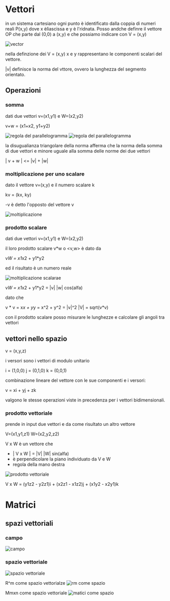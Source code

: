 # Vettori

in un sistema cartesiano ogni punto è identificato dalla coppia di numeri reali P(x,y) dove x èlìascissa e y è l'ridnata.
Posso andche definre il vettore OP che parte dal (0,0) a (x,y) e che possiamo indicare con V = (x,y)

![vector](./assets/vector.png)

nella definzione dei V = (x,y) x e y rappresentano le componenti scalari del vettore.

|v| definisce la norma del vttore, ovvero la lunghezza del segmento orientato.

## Operazioni

### somma

dati due vettori v=(x1,y1) e W=(x2,y2)

v+w = (x1+x2, y1+y2)

![regola del parallelogramma](./assets/v+w.png)
![regola del parallelogramma](./assets/v+w-app.png)


la disugualianza triangolare della norma afferma che la norma della somma di due vettori e minore uguale alla somma delle norme dei due vettori

| v + w | <= |v| + |w|

### moltiplicazione per uno scalare

dato il vettore v=(x,y) e il numero scalare k

kv = (kx, ky)

-v è detto l'opposto del vettore v

![moltiplicazione](./assets/kv.png)


### prodotto scalare

dati due vettori v=(x1,y1) e W=(x2,y2)

il loro prodotto scalare v*w o <v,w> è dato da

v*W = x1*x2 + y1*y2

ed il risultato è un numero reale

![moltiplicazione scalarae](./assets/vw.png)

v*W = x1*x2 + y1*y2 = |v| |w| cos(alfa)

dato che 

v * v = x*x + y*y = x^2 + y^2 = |v|^2
|V| = sqrt(v*v)

con il prodotto scalare posso misurare le lunghezze e calcolare gli angoli tra vettori

## vettori nello spazio

v = (x,y,z)

i versori sono i vettori di modulo unitario

i = (1,0,0)
j = (0,1,0)
k = (0,0,1)


combinazione lineare del vettore con le sue componenti e i versori:

v = xi + yj + zk

valgono le stesse operazioni viste in precedenza per i vettori bidimensionali.

### prodotto vettoriale

prende in input due vettori e da come risultato un altro vettore

V=(x1,y1,z1)
W=(x2,y2,z2)

V x W è un vettore che 

- | V x W | = |V| |W| sin(alfa)
- è perpendicolare la piano individuato da V e W
- regola della mano destra

![prodotto vettoriale](./assets/VxW.png)


V x W = (y1z2 - y2z1)i + (x2z1 - x1z2)j + (x1y2 - x2y1)k


# Matrici


## spazi vettoriali

### campo
![campo](./assets/campi.png)

### spazio vettoriale

![spazio vettoriale](./assets/spazio-vettoriale.png)

R^m come spazio vettorialze
![rm come spazio](./assets/Rm.png)

Mmxn come spazio vettoriale
![matici come spazio](./assets/Mmxn.png)

